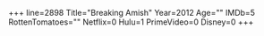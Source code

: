 +++
line=2898
Title="Breaking Amish"
Year=2012
Age=""
IMDb=5
RottenTomatoes=""
Netflix=0
Hulu=1
PrimeVideo=0
Disney=0
+++


